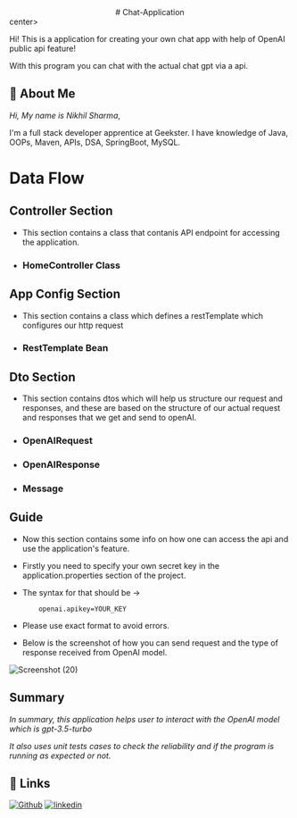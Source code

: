 
<center># Chat-Application</center>center>

Hi! This is a application for creating your own chat app with help of OpenAI public api feature!

With this program you can chat with the actual chat gpt via a api.



## 🚀 About Me
*Hi, My name is Nikhil Sharma*,

I'm a full stack developer apprentice at Geekster. I have knowledge of Java, OOPs, Maven, APIs, DSA, SpringBoot, MySQL.


# Data Flow

## Controller Section

- This section contains a class that contanis API endpoint for accessing the application.

* ### HomeController Class

## App Config Section

- This section contains a class which defines a restTemplate which configures our http request

* ### RestTemplate Bean

## Dto Section

- This section contains dtos which will help us structure our request and responses, and these are based on the structure of our actual request and responses that we get and send to openAI.

* ### OpenAIRequest
* ### OpenAIResponse
* ### Message

## Guide

- Now this section contains some info on how one can access the api and use the application's feature.
- Firstly you need to specify your own secret key in the application.properties section of the project.
- The syntax for that should be ->

          openai.apikey=YOUR_KEY

- Please use exact format to avoid errors.

- Below is the screenshot of how you can send request and the type of response received from OpenAI model.

![Screenshot (20)](https://github.com/Nikhil-Sharma-CS/Chat-Application/assets/72157075/ba95dd59-eb22-4500-ad9d-79ea8f68fb17)






## Summary

*In summary, this application helps user to interact with the OpenAI model which is gpt-3.5-turbo*

*It also uses unit tests cases to check the reliability and if the program is running as expected or not.*
## 🔗 Links
[![Github](https://img.shields.io/badge/Github-000?style=for-the-badge&logo=ko-fi&logoColor=white)](https://github.com/Nikhil-Sharma-CS)
[![linkedin](https://img.shields.io/badge/linkedin-0A66C2?style=for-the-badge&logo=linkedin&logoColor=white)](https://www.linkedin.com/in/nikhil-sharma-cse)


